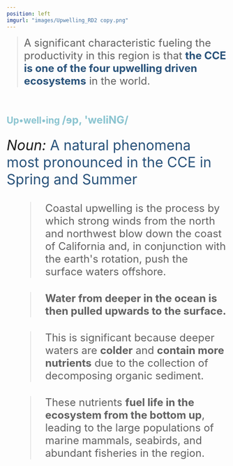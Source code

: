 ```yaml
---
position: left
imgurl: "images/Upwelling_RD2 copy.png"
---
```


> <font size="+2"> A significant characteristic fueling the productivity in this region is that <span style="color:#28527A"> **the CCE is one of the four upwelling driven ecosystems** </span> in the world. </font>


<br />

## <span style="color:#8AC4D0"> Up&#x2022;well&#x2022;ing <font size="+2"> /&#600;p&#44; &#39;weliNG/  

<font size="+3"><i> Noun: </i> </span> <span style="color:#28527A"> A natural phenomena most pronounced in the CCE in Spring and Summer </span>

> <font size="+2"> Coastal upwelling is the process by which strong winds from the north and northwest blow down the coast of California and, in conjunction with the earth's rotation, push the surface waters offshore. </font>

> <font size="+2"> **Water from deeper in the ocean is then pulled upwards to the surface.** </font>


> <font size="+2"> This is significant because deeper waters are **colder** and **contain more nutrients** due to the collection of decomposing organic sediment. </font>

> <font size="+2"> These nutrients **fuel life in the ecosystem from the bottom up**, leading to the large populations of marine mammals, seabirds, and abundant fisheries in the region. </font>

